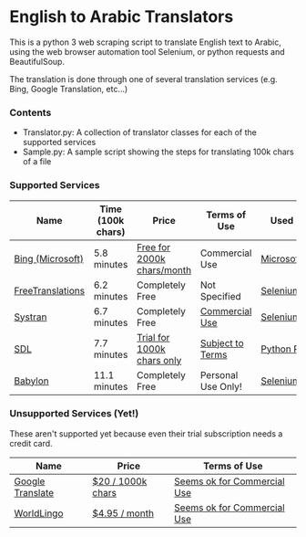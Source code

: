 # English to Arabic Translators

This is a python 3 web scraping script to translate English text to Arabic,             <br>
using the web browser automation tool Selenium, or python requests and BeautifulSoup.

The translation is done through one of several translation services
(e.g. Bing, Google Translation, etc...)

### Contents

- Translator.py: A collection of translator classes for each of the supported services
- Sample.py: A sample script showing the steps for translating 100k chars of a file

### Supported Services

|Name|Time (100k chars)|Price|Terms of Use|Used Libraries|
|----|-----------------|-----|------------|--------------|
|[Bing (Microsoft)](https://www.bing.com/translator)|5.8 minutes|[Free for 2000k chars/month](https://datamarket.azure.com/dataset/bing/microsofttranslator)|Commercial Use|[MicrosoftTranslator](https://github.com/fulfilio/Microsoft-Translator-Python-API)|
|[FreeTranslations](https://www.freetranslations.org)|6.2 minutes|Completely Free|Not Specified|[Selenium](http://www.seleniumhq.org)|
|[Systran](http://www.systranet.com/translate)|6.7 minutes|Completely Free|[Commercial Use](http://www.systransoft.com/systran/corporate-profile/policies/terms-of-service)|[Selenium](http://www.seleniumhq.org)|
|[SDL](http://www.sdl.com/languagecloud/machine-translation)|7.7 minutes|[Trial for 1000k chars only](http://www.sdl.com/languagecloud/machine-translation/pricing.html)|[Subject to Terms](http://www.sdl.com/about/terms.html)|[Python Requests](https://github.com/kennethreitz/requests)|
|[Babylon](http://translation.babylon-software.com)|11.1 minutes|Completely Free|Personal Use Only!|[Selenium](http://www.seleniumhq.org)|

### Unsupported Services (Yet!)

These aren't supported yet because even their trial subscription needs a credit card.

|Name|Price|Terms of Use|
|----|-----|------------|
|[Google Translate](https://translate.google.com/)|[$20 / 1000k chars](https://cloud.google.com/translate/v2/pricing)|[Seems ok for Commercial Use](https://cloud.google.com/translate/v2/terms)|
|[WorldLingo](http://www.worldlingo.com/en/products_services/worldlingo_translator.html)|[$4.95 / month](http://www.worldlingo.com/en/mywl)|[Seems ok for Commercial Use](http://www.worldlingo.com/en/company/terms_conditions.html)|